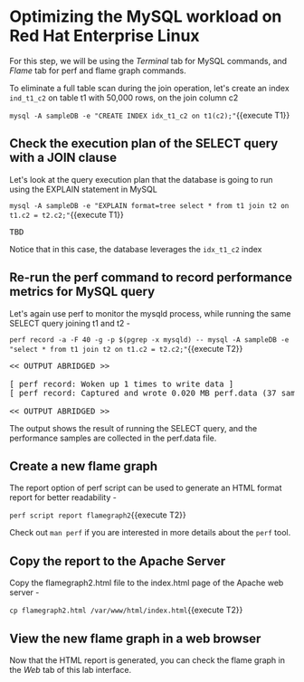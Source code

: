 # Optimizing the MySQL workload on Red Hat Enterprise Linux

For this step, we will be using the *Terminal* tab for MySQL commands, and *Flame* tab for perf and flame graph commands. 

To eliminate a full table scan during the join operation, let's create an index `ind_t1_c2` on table t1 with 50,000 rows, on the join column c2

`mysql -A sampleDB -e "CREATE INDEX idx_t1_c2 on t1(c2);"`{{execute T1}}

## Check the execution plan of the SELECT query with a JOIN clause

Let's look at the query execution plan that the database is going to run using the EXPLAIN statement in MySQL 

`mysql -A sampleDB -e "EXPLAIN format=tree select * from t1 join t2 on t1.c2 = t2.c2;"`{{execute T1}}

<pre class="file">
TBD
</pre>

Notice that in this case, the database leverages the `idx_t1_c2` index

## Re-run the perf command to record performance metrics for MySQL query

Let's again use perf to monitor the mysqld process, while running the same SELECT query joining t1 and t2 - 

`perf record -a -F 40 -g -p $(pgrep -x mysqld) -- mysql -A sampleDB -e "select * from t1 join t2 on t1.c2 = t2.c2;"`{{execute T2}}

<pre class="file">
<< OUTPUT ABRIDGED >>

[ perf record: Woken up 1 times to write data ]
[ perf record: Captured and wrote 0.020 MB perf.data (37 samples) ]

<< OUTPUT ABRIDGED >>
</pre>

The output shows the result of running the SELECT query, and the performance samples are collected in the perf.data file.

## Create a new flame graph ##
The report option of perf script can be used to generate an HTML format report for better readability - 

`perf script report flamegraph2`{{execute T2}}

Check out `man perf` if you are interested in more details about the `perf` tool.

## Copy the report to the Apache Server ##

Copy the flamegraph2.html file to the index.html page of the Apache web server - 

`cp flamegraph2.html /var/www/html/index.html`{{execute T2}}

## View the new flame graph in a web browser ##
Now that the HTML report is generated, you can check the flame graph in the *Web* tab of this lab interface.
